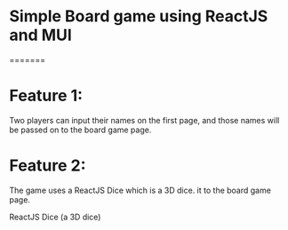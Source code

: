 # Simple Board game using ReactJS and MUI
=======
# Feature 1:
 Two players can input their names on the first page, and those names will be passed on to the board game page.
# Feature 2:
The game uses a ReactJS Dice which is a 3D dice. it to the board game page.

ReactJS Dice (a 3D dice)
